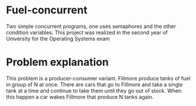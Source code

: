 # Fuel-concurrent
Two simple concurrent programs, one uses semaphores and the other condition variables. This project was realized in the second year of University for the Operating Systems exam


# Problem explanation
This problem is a producer-consumer variant.
Fillmore produce tanks of fuel in group of N at once.
There are cars that go to Fillmore and take a single tank at a time and continue to take them until they go out of stock.
When this happen a car wakes Fillmore that produce N tanks again.
